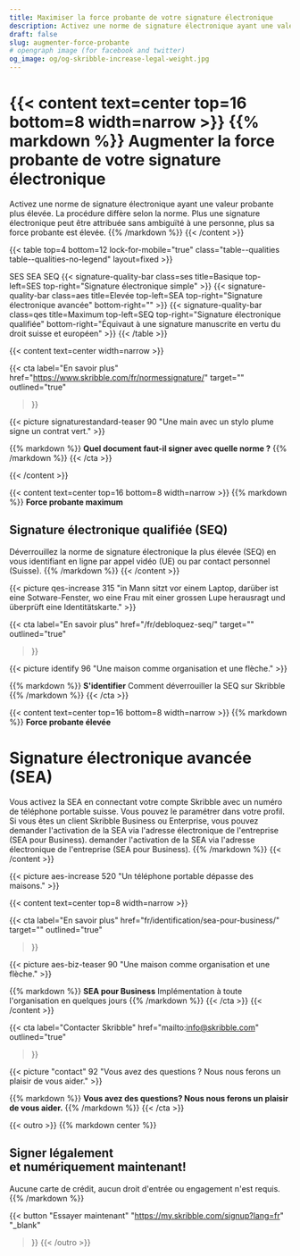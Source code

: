 ```yaml
---
title: Maximiser la force probante de votre signature électronique
description: Activez une norme de signature électronique ayant une valeur probante plus élevée. La procédure diffère selon la norme. Choisissez entre SES, SEA et SEQ.
draft: false
slug: augmenter-force-probante
# opengraph image (for facebook and twitter)
og_image: og/og-skribble-increase-legal-weight.jpg
---
```


{{< content text=center top=16 bottom=8 width=narrow >}}
{{% markdown %}}
Augmenter la force probante 
de votre signature électronique
===============	
Activez une norme de signature électronique ayant une valeur 
probante plus élevée. La procédure diffère selon la norme. Plus une 
signature électronique peut être attribuée sans ambiguïté à une personne,
plus sa force probante est élevée.
{{% /markdown %}}
{{< /content >}}

[//]: # (--------------------------------------------------------------------------------------------------------------)

{{< table top=4 bottom=12 lock-for-mobile="true" class="table--qualities table--qualities-no-legend" layout=fixed >}}
<thead>
  <tr>
    <th scope="col"></th>
    <th scope="col">SES</th>
    <th scope="col">SEA</th>
    <th scope="col">SEQ</th>
  </tr>
</thead>
<tbody>
  <tr>
    <th scope="row"></th>
    <td class="signature-quality-bar">
      {{< signature-quality-bar
        class=ses
        title=Basique
        top-left=SES
        top-right="Signature électronique simple"
      >}}
    </td>
    <td class="signature-quality-bar">
      {{< signature-quality-bar
        class=aes
        title=Elevée
        top-left=SEA
        top-right="Signature électronique avancée"
        bottom-right=""
      >}}
    </td>
    <td class="signature-quality-bar">
      {{< signature-quality-bar
        class=qes
        title=Maximum
        top-left=SEQ
        top-right="Signature électronique qualifiée"
        bottom-right="Équivaut à une signature manuscrite en vertu du droit suisse et européen"
      >}}
    </td>
  </tr>
  <tr>
    <th scope="row"></th>
  </tr>

</tbody>
{{< /table >}}

[//]: # (--------------------------------------------------------------------------------------------------------------)

{{< content text=center width=narrow >}}

{{< cta
  label="En savoir plus"
  href="https://www.skribble.com/fr/normessignature/"
  target=""
  outlined="true"
>}}

{{< picture signaturestandard-teaser 90 "Une main avec un stylo plume signe un contrat vert." >}}

{{% markdown %}}
**Quel document faut-il signer avec quelle norme ?**
{{% /markdown %}}
{{< /cta >}}

{{< /content >}}


[//]: # (--------------------------------------------------------------------------------------------------------------)

{{< content text=center top=16 bottom=8 width=narrow >}}
{{% markdown %}}
**Force probante maximum** 
## Signature électronique qualifiée (SEQ)
Déverrouillez la norme de signature électronique 
la plus élevée (SEQ) en vous identifiant en ligne par appel vidéo (UE)
ou par contact personnel (Suisse).
{{% /markdown %}}
{{< /content >}}

{{< picture qes-increase 315 "in Mann sitzt vor einem Laptop, darüber ist eine Sotware-Fenster, wo eine Frau mit einer grossen Lupe herausragt und überprüft eine Identitätskarte." >}}

{{< cta
  label="En savoir plus"
  href="/fr/debloquez-seq/"
  target=""
  outlined="true"
>}}

{{< picture identify 96 "Une maison comme organisation et une flèche." >}}

{{% markdown %}}
**S'identifier**
Comment déverrouiller la SEQ sur Skribble
{{% /markdown %}}
{{< /cta >}}

[//]: # (--------------------------------------------------------------------------------------------------------------)

{{< content text=center top=16 bottom=8 width=narrow >}}
{{% markdown %}}
**Force probante élevée** 
# Signature électronique avancée (SEA)
Vous activez la SEA en connectant votre compte Skribble avec un 
numéro de téléphone portable suisse. Vous pouvez le paramétrer 
dans votre profil. Si vous êtes un client Skribble Business ou Enterprise, vous pouvez demander l'activation de la SEA via l'adresse électronique de l'entreprise (SEA pour Business).
demander l'activation de la SEA via l'adresse électronique 
de l'entreprise (SEA pour Business).
{{% /markdown %}}
{{< /content >}}

{{< picture aes-increase 520 "Un téléphone portable dépasse des maisons." >}}

{{< content text=center top=8 width=narrow >}}

{{< cta
  label="En savoir plus"
  href="fr/identification/sea-pour-business/"
  target=""
  outlined="true"
>}}

{{< picture aes-biz-teaser 90 "Une maison comme organisation et une flèche." >}}

{{% markdown %}}
**SEA pour Business**
Implémentation à toute l'organisation en quelques jours
{{% /markdown %}}
{{< /cta >}}
{{< /content >}}

{{< cta
  label="Contacter Skribble"
  href="mailto:info@skribble.com"
  outlined="true"
>}}

{{< picture "contact" 92 "Vous avez des questions ? Nous nous ferons un plaisir de vous aider." >}}

{{% markdown %}}
**Vous avez des questions? Nous nous ferons un plaisir de vous aider.**
{{% /markdown %}}
{{< /cta >}}

[//]: # (--------------------------------------------------------------------------------------------------------------)


{{< outro >}}
{{% markdown center %}}
## Signer légalement <br class="hide-for-mobile">et numériquement maintenant!
Aucune carte de crédit, aucun droit d'entrée
ou engagement n'est requis.
{{% /markdown %}}

{{< button
  "Essayer maintenant"
  "https://my.skribble.com/signup?lang=fr"
  "_blank"
>}}
{{< /outro >}}
